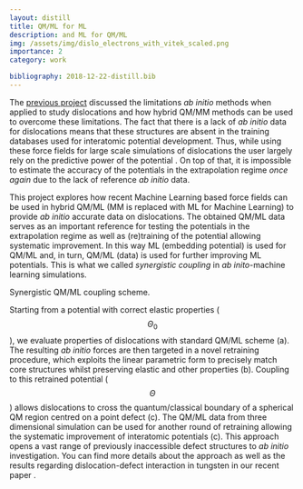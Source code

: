 ```yaml
---
layout: distill
title: QM/ML for ML
description: and ML for QM/ML
img: /assets/img/dislo_electrons_with_vitek_scaled.png
importance: 2
category: work

bibliography: 2018-12-22-distill.bib
---
```


The [previous project](/projects/qm_dislocations) discussed the limitations *ab initio* methods when applied to study dislocations and how hybrid QM/MM methods can be used to overcome these limitations.
The fact that there is a lack of *ab initio* data for dislocations means that these structures are absent in the training databases used for interatomic potential development. Thus, while using these force fields for large scale simulations of dislocations the user largely rely on the predictive power of the potential <d-cite key="Unke2021"></d-cite>. On top of that, it is impossible to estimate the accuracy of the potentials in the extrapolation regime *once again* due to the lack of reference *ab initio* data.

This project explores how recent Machine Learning based force fields <d-cite key="goryaeva2019towards,PhysRevMaterials.5.103803"></d-cite> can be used in hybrid QM/ML (MM is replaced with ML for Machine Learning) to provide *ab initio* accurate data on dislocations.
The obtained QM/ML data serves as an important reference for testing the potentials in the extrapolation regime as well as (re)training of the potential allowing systematic improvement. In this way ML (embedding potential) is used for QM/ML and, in turn, QM/ML (data) is used for further improving ML potentials. This is what we called *synergistic coupling* in *ab inito*-machine learning simulations.

<div class="row">
    <div class="col-sm mt-3 mt-md-0">
        <img class="img-fluid rounded z-depth-1" src="{{ '/assets/img/retraining_scheme_atoms.jpg' | relative_url }}" alt="" title="Synergistic QM/ML coupling"/>
    </div>
</div>
<div class="caption">
    Synergistic QM/ML coupling scheme.
</div>

Starting from a potential with correct elastic properties ($$\Theta_0$$), we evaluate properties of dislocations with standard QM/ML scheme (a). The resulting *ab initio* forces are then targeted in a novel retraining procedure, which exploits the linear parametric form to precisely match core structures whilst preserving elastic and other properties (b). Coupling to this retrained potential ($$\Theta$$) allows dislocations to cross the quantum/classical boundary of a spherical QM region centred on a point defect (c).  The QM/ML data from three dimensional simulation can be used for another round of retraining allowing the systematic improvement of interatomic potentials (c). This approach opens a vast range of previously inaccessible defect structures to *ab initio* investigation. You can find more details about the approach as well as the results regarding dislocation-defect interaction in tungsten in our recent paper <d-cite key="Grigorev2023"></d-cite>.
